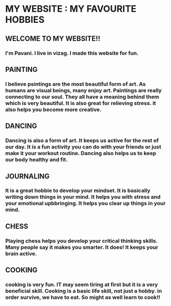 # MY WEBSITE : MY FAVOURITE HOBBIES
## WELCOME TO MY WEBSITE!!
### I'm Pavani. I live in vizag. I made this website for fun.


## PAINTING
### I believe psintings are the most beautiful form of art. As humans are visual beings, many enjoy art. Paintings are really connecting to our soul. They all have a meaning behind them which is very beautiful. It is also great for relieving stress. it also helps you become more creative.

## DANCING
### Dancing is also a form of art. It keeps us active for the rest of our day. It is a fun activity you can do with your friends or just make it your workout routine. Dancing also helps us to keep our body healthy and fit.

## JOURNALING
### It is a great hobbie to develop your mindset. It is basically writing  down things in your mind. It helps you with stress and your emotional upbbringing. It helps you clear up things in your mind. 

## CHESS
### Playing chess helps you develop your critical thinking skills. Many people say it makes you smarter. It does! It keeps your brain active.

## COOKING
### cooking is very fun. IT may seem tiring at first but it is a very beneficial skill. Cooking is a basic life skill, not just a hobby. in order survive, we have to eat. So might as well learn to cook!!

